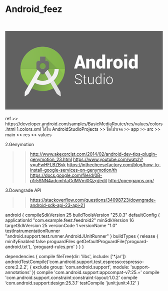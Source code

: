 # Android_feez
<br>
<br>
<img src=https://github.com/fythatthepce/Android_feez/blob/master/pictures/android-studio-logo.png />
<br>
<br>
ref >> https://developer.android.com/samples/BasicMediaRouter/res/values/colors.html
1.colors.xml ใส่ใน AndroidStudioProjects >> ชื่อโปรเจค >> app >> src >> main >> res >> values

2.Genymotion
>> http://www.akexorcist.com/2014/02/android-dev-tips-plugin-genymotion_23.html
>> https://www.youtube.com/watch?v=uFwHFLBZBvk
>> https://inthecheesefactory.com/blog/how-to-install-google-services-on-genymotion/th
>> https://docs.google.com/file/d/0B-p1r5SNN4adcmhtaGdMVml0Qzg/edit
>> http://opengapps.org/

3.Downgrade API
>> https://stackoverflow.com/questions/34098723/downgrade-android-sdk-api-23-api-21

android {
    compileSdkVersion 25
    buildToolsVersion "25.0.3"
    defaultConfig {
        applicationId "com.example.feez.feedroid2"
        minSdkVersion 16
        targetSdkVersion 25
        versionCode 1
        versionName "1.0"
        testInstrumentationRunner "android.support.test.runner.AndroidJUnitRunner"
    }
    buildTypes {
        release {
            minifyEnabled false
            proguardFiles getDefaultProguardFile('proguard-android.txt'), 'proguard-rules.pro'
        }
    }
}

dependencies {
    compile fileTree(dir: 'libs', include: ['*.jar'])
    androidTestCompile('com.android.support.test.espresso:espresso-core:2.2.2', {
        exclude group: 'com.android.support', module: 'support-annotations'
    })
    compile 'com.android.support:appcompat-v7:25.+'
    compile 'com.android.support.constraint:constraint-layout:1.0.2'
    compile ‘com.android.support:design:25.3.1’
    testCompile 'junit:junit:4.12'
}
